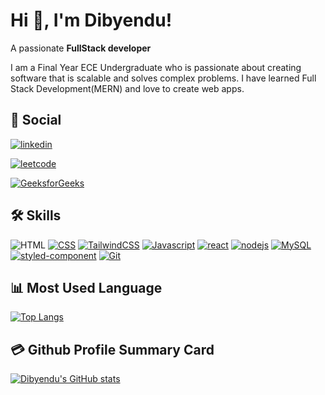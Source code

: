 
# Hi 👋, I'm Dibyendu! 
A passionate **FullStack developer**

I am a Final Year ECE Undergraduate who is passionate about creating software that is scalable and solves complex problems. I have learned Full Stack Development(MERN) and love to create web apps.


## 🔗 Social

[![linkedin](https://img.shields.io/badge/linkedin-0A66C2?style=for-the-badge&logo=linkedin&logoColor=white)](https://www.linkedin.com/in/dibyendu-dhauri/)

[![leetcode](https://img.shields.io/badge/leetcode-FFA116?style=for-the-badge&logo=leetcode&logoColor=white)](https://leetcode.com/DibyenduDhauri/)

[![GeeksforGeeks](https://img.shields.io/badge/GeeksforGeeks-2F8D46?style=for-the-badge&logo=GeeksforGeeks&logoColor=white)](https://leetcode.com/DibyenduDhauri/)


## 🛠 Skills


![HTML](https://img.shields.io/badge/HTML-E34F26?style=for-the-badge&logo=HTML5&logoColor=white) 
[![CSS](https://img.shields.io/badge/CSS-1572B6?style=for-the-badge&logo=CSS3&logoColor=white)]()
[![TailwindCSS](https://img.shields.io/badge/TailwindCSS-06B6D4?style=for-the-badge&logo=TailwindCSS&logoColor=white)](https://tailwindcss.com/)
[![Javascript](https://img.shields.io/badge/Javascript-F7DF1E?style=for-the-badge&logo=Javascript&logoColor=white)]()
[![react](https://img.shields.io/badge/react-61DAFB?style=for-the-badge&logo=react&logoColor=white)]()
[![nodejs](https://img.shields.io/badge/Node.js-339933?style=for-the-badge&logo=Node.js&logoColor=white)]()
[![MySQL](https://img.shields.io/badge/MySQL-4479A1?style=for-the-badge&logo=MySQL&logoColor=white)]()
[![styled-component](https://img.shields.io/badge/styled-component-DB7093?style=for-the-badge&logo=styled-components&logoColor=white)]()
[![Git](https://img.shields.io/badge/Git-F05032?style=for-the-badge&logo=Git&logoColor=white)]() 


## 📊 Most Used Language 

[![Top Langs](https://github-readme-stats.vercel.app/api/top-langs/?username=Dibyendu-Dhauri&theme=vue)](https://github.com/Dibyendu-Dhauri/)


## 💳 Github Profile Summary Card

[![Dibyendu's GitHub stats](https://github-profile-summary-cards.vercel.app/api/cards/profile-details?username=Dibyendu-Dhauri&theme=vue)](https://github.com/Dibyendu-Dhauri/)
